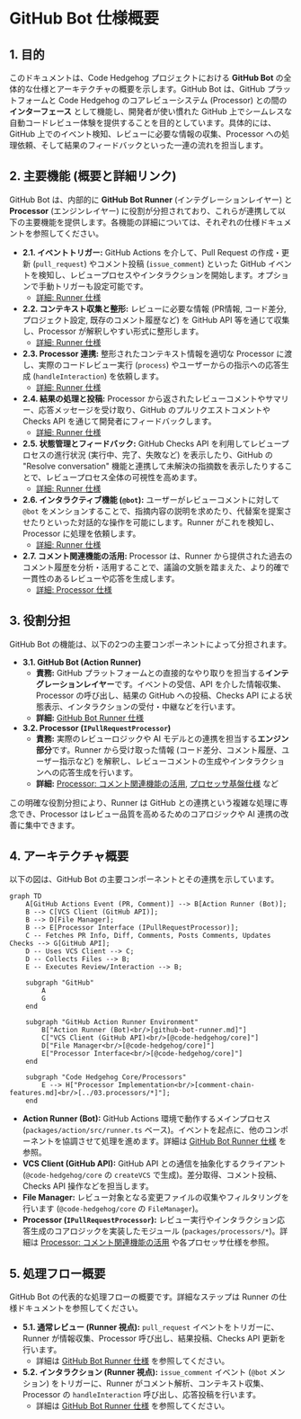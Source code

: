 # GitHub Bot 仕様概要

## 1. 目的

このドキュメントは、Code Hedgehog プロジェクトにおける **GitHub Bot** の全体的な仕様とアーキテクチャの概要を示します。GitHub Bot は、GitHub プラットフォームと Code Hedgehog のコアレビューシステム (Processor) との間の **インターフェース** として機能し、開発者が使い慣れた GitHub 上でシームレスな自動コードレビュー体験を提供することを目的としています。具体的には、GitHub 上でのイベント検知、レビューに必要な情報の収集、Processor への処理依頼、そして結果のフィードバックといった一連の流れを担当します。

## 2. 主要機能 (概要と詳細リンク)

GitHub Bot は、内部的に **GitHub Bot Runner** (インテグレーションレイヤー) と **Processor** (エンジンレイヤー) に役割が分担されており、これらが連携して以下の主要機能を提供します。各機能の詳細については、それぞれの仕様ドキュメントを参照してください。

-   **2.1. イベントトリガー:** GitHub Actions を介して、Pull Request の作成・更新 (`pull_request`) やコメント投稿 (`issue_comment`) といった GitHub イベントを検知し、レビュープロセスやインタラクションを開始します。オプションで手動トリガーも設定可能です。
    -   [詳細: Runner 仕様](./github-bot-runner.md#3-トリガー)
-   **2.2. コンテキスト収集と整形:** レビューに必要な情報 (PR情報, コード差分, プロジェクト設定, 既存のコメント履歴など) を GitHub API 等を通じて収集し、Processor が解釈しやすい形式に整形します。
    -   [詳細: Runner 仕様](./github-bot-runner.md#4-コンテキスト収集と整形)
-   **2.3. Processor 連携:** 整形されたコンテキスト情報を適切な Processor に渡し、実際のコードレビュー実行 (`process`) やユーザーからの指示への応答生成 (`handleInteraction`) を依頼します。
    -   [詳細: Runner 仕様](./github-bot-runner.md#5-processor-連携)
-   **2.4. 結果の処理と投稿:** Processor から返されたレビューコメントやサマリー、応答メッセージを受け取り、GitHub のプルリクエストコメントや Checks API を通じて開発者にフィードバックします。
    -   [詳細: Runner 仕様](./github-bot-runner.md#6-結果の処理と投稿)
-   **2.5. 状態管理とフィードバック:** GitHub Checks API を利用してレビュープロセスの進行状況 (実行中、完了、失敗など) を表示したり、GitHub の "Resolve conversation" 機能と連携して未解決の指摘数を表示したりすることで、レビュープロセス全体の可視性を高めます。
    -   [詳細: Runner 仕様](./github-bot-runner.md#7-状態管理とフィードバック)
-   **2.6. インタラクティブ機能 (`@bot`):** ユーザーがレビューコメントに対して `@bot` をメンションすることで、指摘内容の説明を求めたり、代替案を提案させたりといった対話的な操作を可能にします。Runner がこれを検知し、Processor に処理を依頼します。
    -   [詳細: Runner 仕様](./github-bot-runner.md#8-インタラクション処理-bot)
-   **2.7. コメント関連機能の活用:** Processor は、Runner から提供された過去のコメント履歴を分析・活用することで、議論の文脈を踏まえた、より的確で一貫性のあるレビューや応答を生成します。
    -   [詳細: Processor 仕様](./comment-chain-features.md)

## 3. 役割分担

GitHub Bot の機能は、以下の2つの主要コンポーネントによって分担されます。

-   **3.1. GitHub Bot (Action Runner)**
    -   **責務:** GitHub プラットフォームとの直接的なやり取りを担当する**インテグレーションレイヤー**です。イベントの受信、API を介した情報収集、Processor の呼び出し、結果の GitHub への投稿、Checks API による状態表示、インタラクションの受付・中継などを行います。
    -   **詳細:** [GitHub Bot Runner 仕様](./github-bot-runner.md)
-   **3.2. Processor (`IPullRequestProcessor`)**
    -   **責務:** 実際のレビューロジックや AI モデルとの連携を担当する**エンジン部分**です。Runner から受け取った情報 (コード差分、コメント履歴、ユーザー指示など) を解釈し、レビューコメントの生成やインタラクションへの応答生成を行います。
    -   **詳細:** [Processor: コメント関連機能の活用](./comment-chain-features.md), [プロセッサ基盤仕様](../03.processors/base-processor.md) など

この明確な役割分担により、Runner は GitHub との連携という複雑な処理に専念でき、Processor はレビュー品質を高めるためのコアロジックや AI 連携の改善に集中できます。

## 4. アーキテクチャ概要

以下の図は、GitHub Bot の主要コンポーネントとその連携を示しています。

```mermaid
graph TD
    A[GitHub Actions Event (PR, Comment)] --> B[Action Runner (Bot)];
    B --> C[VCS Client (GitHub API)];
    B --> D[File Manager];
    B --> E[Processor Interface (IPullRequestProcessor)];
    C -- Fetches PR Info, Diff, Comments, Posts Comments, Updates Checks --> G[GitHub API];
    D -- Uses VCS Client --> C;
    D -- Collects Files --> B;
    E -- Executes Review/Interaction --> B;

    subgraph "GitHub"
        A
        G
    end

    subgraph "GitHub Action Runner Environment"
        B["Action Runner (Bot)<br/>[github-bot-runner.md]"]
        C["VCS Client (GitHub API)<br/>[@code-hedgehog/core]"]
        D["File Manager<br/>[@code-hedgehog/core]"]
        E["Processor Interface<br/>[@code-hedgehog/core]"]
    end

    subgraph "Code Hedgehog Core/Processors"
        E --> H["Processor Implementation<br/>[comment-chain-features.md]<br/>[../03.processors/*]"];
    end
```

-   **Action Runner (Bot):** GitHub Actions 環境で動作するメインプロセス (`packages/action/src/runner.ts` ベース)。イベントを起点に、他のコンポーネントを協調させて処理を進めます。詳細は [GitHub Bot Runner 仕様](./github-bot-runner.md) を参照。
-   **VCS Client (GitHub API):** GitHub API との通信を抽象化するクライアント (`@code-hedgehog/core` の `createVCS` で生成)。差分取得、コメント投稿、Checks API 操作などを担当します。
-   **File Manager:** レビュー対象となる変更ファイルの収集やフィルタリングを行います (`@code-hedgehog/core` の `FileManager`)。
-   **Processor (`IPullRequestProcessor`):** レビュー実行やインタラクション応答生成のコアロジックを実装したモジュール (`packages/processors/*`)。詳細は [Processor: コメント関連機能の活用](./comment-chain-features.md) や各プロセッサ仕様を参照。

## 5. 処理フロー概要

GitHub Bot の代表的な処理フローの概要です。詳細なステップは Runner の仕様ドキュメントを参照してください。

-   **5.1. 通常レビュー (Runner 視点):** `pull_request` イベントをトリガーに、Runner が情報収集、Processor 呼び出し、結果投稿、Checks API 更新を行います。
    -   詳細は [GitHub Bot Runner 仕様](./github-bot-runner.md#9-アーキテクチャと処理フロー-runner-視点) を参照してください。
-   **5.2. インタラクション (Runner 視点):** `issue_comment` イベント (`@bot` メンション) をトリガーに、Runner がコメント解析、コンテキスト収集、Processor の `handleInteraction` 呼び出し、応答投稿を行います。
    -   詳細は [GitHub Bot Runner 仕様](./github-bot-runner.md#9-アーキテクチャと処理フロー-runner-視点) を参照してください。
